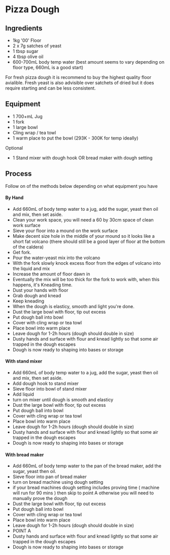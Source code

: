 Pizza Dough
===========
Ingredients
-----------
* 1kg '00' Floor
* 2 x 7g satches of yeast
* 1 tbsp sugar
* 4 tbsp olive oil
* 600-700mL body temp water (best amount seems to vary depending on floor type, 660mL is a good start)

For fresh pizza dough it is recommend to buy the highest quality floor avialible.
Fresh yeast is also advisible over satchets of dried but it does require starting and can be less consistent.

Equipment
---------
* 1 700+mL Jug
* 1 fork
* 1 large bowl
* Cling wrap / tea towl
* 1 warm place to put the bowl (293K - 300K for temp ideally)

Optional
* 1 Stand mixer with dough hook OR bread maker with dough setting

Process
-------

Follow on of the methods below depending on what equipment you have

#### By Hand
* Add 660mL of body temp water to a jug, add the sugar, yeast then oil and mix, then set aside.
* Clean your work space, you will need a 60 by 30cm space of clean work surface
* Sieve your floor into a mound on the work surface
* Make decent size hole in the middle of your mound so it looks like a short fat volcano (there should still be a good layer of floor at the bottom of the caldera)
* Get fork.
* Pour the water-yeast mix into the volcano
* With the fork slowly knock excess floor from the edges of volcano into the liquid and mix
* Increase the amount of floor dawn in
* Eventually the mix will be too thick for the fork to work with, when this happens, it's Kneading time.
* Dust your hands with floor
* Grab dough and knead
* Keep kneading
* When the dough is elasticy, smooth and light you're done.
* Dust the large bowl with floor, tip out excess
* Put dough ball into bowl
* Cover with cling wrap or tea towl
* Place bowl into warm place
* Leave dough for 1-2h hours (dough should double in size)
* Dusty hands and surface with flour and knead lightly so that some air trapped in the dough escapes
* Dough is now ready to shaping into bases or storage

#### With stand mixer
* Add 660mL of body temp water to a jug, add the sugar, yeast then oil and mix, then set aside.
* Add dough hook to stand mixer
* Sieve floor into bowl of stand mixer
* Add liquid
* turn on mixer until dough is smooth and elasticy
* Dust the large bowl with floor, tip out excess
* Put dough ball into bowl
* Cover with cling wrap or tea towl
* Place bowl into warm place
* Leave dough for 1-2h hours (dough should double in size)
* Dusty hands and surface with flour and knead lightly so that some air trapped in the dough escapes
* Dough is now ready to shaping into bases or storage

#### With bread maker
* Add 660mL of body temp water to the pan of the bread maker, add the sugar, yeast then oil.
* Sieve floor into pan of bread maker
* turn on bread machine using dough setting
* if your bread machines dough setting includes proving time ( machine will run for 90 mins ) then skip to point A otherwise you will need to manually prove the dough
* Dust the large bowl with floor, tip out excess
* Put dough ball into bowl
* Cover with cling wrap or tea towl
* Place bowl into warm place
* Leave dough for 1-2h hours (dough should double in size)
* POINT A
* Dusty hands and surface with flour and knead lightly so that some air trapped in the dough escapes
* Dough is now ready to shaping into bases or storage
